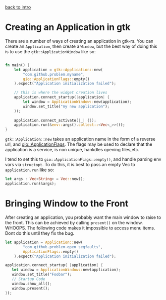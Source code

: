 [back to intro](intro.md)
# Creating an Application in gtk
There are a number of ways of creating an application in gtk-rs. You can create an `Application`, then create a `Window`, but the best way of doing this is to use the `gtk::ApplicationWindow` like so:

```rust

fn main() {
    let application = gtk::Application::new(
        "com.github.problem.myname",
        gio::ApplicationFlags::empty()
    ).expect("Application initialization failed");

    // this is where the widget creation lives
    application.connect_startup(|application| {
        let window = ApplicationWindow::new(application);
        window.set_title("my new application");
    ));
    
    application.connect_activate(|_| {});
    application.run(&env::args().collect::<Vec<_>>());
}
```
`gtk::Application::new` takes an application name in the form of a reverse url, and [gio::ApplicationFlags](https://gtk-rs.org/docs/gio/struct.ApplicationFlags.html). The flags may be used to declare that the application is a service, is non unique, hankdles opening files,etc. 

I tend to set this to `gio::ApplicationFlags::empty()`, and handle parsing env vars via `structopt`.
To do this, it is best to pass an empty Vec to `application.run` like so:
```rust
let args : Vec<String> = Vec::new();
application.run(&args);
```

# Bringing Window to the Front
After creating an application, you probably want the main window to raise to the front. This can be achieved by calling `present()` on the window. WHOOPS. The following code makes it impossible to access menu items. Dont do this until they fix the bug. 

```rust
let application = Application::new(
        "com.github.problem.open_segfaults",
        ApplicationFlags::empty()
    ).expect("Application initialization failed");

application.connect_startup( |application| {
   let window = ApplicationWindow::new(application);
   window.set_title("Foobar");
   // Startup Code
   window.show_all();
   window.present();
});
```
